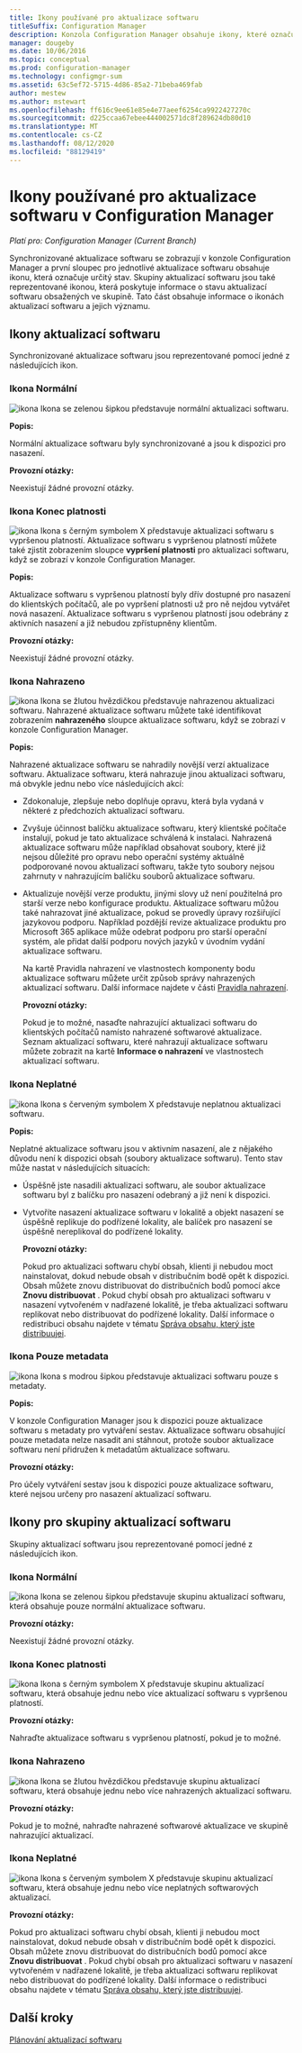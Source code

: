 ```yaml
---
title: Ikony používané pro aktualizace softwaru
titleSuffix: Configuration Manager
description: Konzola Configuration Manager obsahuje ikony, které označují stav pro synchronizovanou aktualizaci nebo skupinu aktualizací softwaru.
manager: dougeby
ms.date: 10/06/2016
ms.topic: conceptual
ms.prod: configuration-manager
ms.technology: configmgr-sum
ms.assetid: 63c5ef72-5715-4d86-85a2-71beba469fab
author: mestew
ms.author: mstewart
ms.openlocfilehash: ff616c9ee61e85e4e77aeef6254ca9922427270c
ms.sourcegitcommit: d225ccaa67ebee444002571dc8f289624db80d10
ms.translationtype: MT
ms.contentlocale: cs-CZ
ms.lasthandoff: 08/12/2020
ms.locfileid: "88129419"
---
```

# <a name="icons-used-for-software-updates-in-configuration-manager"></a>Ikony používané pro aktualizace softwaru v Configuration Manager

*Platí pro: Configuration Manager (Current Branch)*

Synchronizované aktualizace softwaru se zobrazují v konzole Configuration Manager a první sloupec pro jednotlivé aktualizace softwaru obsahuje ikonu, která označuje určitý stav. Skupiny aktualizací softwaru jsou také reprezentované ikonou, která poskytuje informace o stavu aktualizací softwaru obsažených ve skupině. Tato část obsahuje informace o ikonách aktualizací softwaru a jejich významu.  

## <a name="icons-for-software-updates"></a>Ikony aktualizací softwaru  
 Synchronizované aktualizace softwaru jsou reprezentované pomocí jedné z následujících ikon.  

### <a name="normal-icon"></a>Ikona Normální  
 ![ikona](../media/Normal.jpg "Ikona normální") Ikona se zelenou šipkou představuje normální aktualizaci softwaru.  

 **Popis:**  

 Normální aktualizace softwaru byly synchronizované a jsou k dispozici pro nasazení.  

 **Provozní otázky:**  

 Neexistují žádné provozní otázky.  

### <a name="expired-icon"></a>Ikona Konec platnosti  
 ![ikona](../media/Expired.jpg "Ikona vypršení platnosti") Ikona s černým symbolem X představuje aktualizaci softwaru s vypršenou platností. Aktualizace softwaru s vypršenou platností můžete také zjistit zobrazením sloupce **vypršení platnosti** pro aktualizaci softwaru, když se zobrazí v konzole Configuration Manager.  

 **Popis:**  

 Aktualizace softwaru s vypršenou platností byly dřív dostupné pro nasazení do klientských počítačů, ale po vypršení platnosti už pro ně nejdou vytvářet nová nasazení. Aktualizace softwaru s vypršenou platností jsou odebrány z aktivních nasazení a již nebudou zpřístupněny klientům.  

 **Provozní otázky:**  

 Neexistují žádné provozní otázky.

### <a name="superseded-icon"></a>Ikona Nahrazeno  
 ![ikona](../media/Superseded.jpg "Ikona nahrazeno") Ikona se žlutou hvězdičkou představuje nahrazenou aktualizaci softwaru. Nahrazené aktualizace softwaru můžete také identifikovat zobrazením **nahrazeného** sloupce aktualizace softwaru, když se zobrazí v konzole Configuration Manager.  

 **Popis:**  

 Nahrazené aktualizace softwaru se nahradily novější verzí aktualizace softwaru. Aktualizace softwaru, která nahrazuje jinou aktualizaci softwaru, má obvykle jednu nebo více následujících akcí:  

- Zdokonaluje, zlepšuje nebo doplňuje opravu, která byla vydaná v některé z předchozích aktualizací softwaru.  

- Zvyšuje účinnost balíčku aktualizace softwaru, který klientské počítače instalují, pokud je tato aktualizace schválená k instalaci. Nahrazená aktualizace softwaru může například obsahovat soubory, které již nejsou důležité pro opravu nebo operační systémy aktuálně podporované novou aktualizací softwaru, takže tyto soubory nejsou zahrnuty v nahrazujícím balíčku souborů aktualizace softwaru.  

- Aktualizuje novější verze produktu, jinými slovy už není použitelná pro starší verze nebo konfigurace produktu. Aktualizace softwaru můžou také nahrazovat jiné aktualizace, pokud se provedly úpravy rozšiřující jazykovou podporu. Například pozdější revize aktualizace produktu pro Microsoft 365 aplikace může odebrat podporu pro starší operační systém, ale přidat další podporu nových jazyků v úvodním vydání aktualizace softwaru.  

  Na kartě Pravidla nahrazení ve vlastnostech komponenty bodu aktualizace softwaru můžete určit způsob správy nahrazených aktualizací softwaru. Další informace najdete v části [Pravidla nahrazení](../plan-design/plan-for-software-updates.md#BKMK_SupersedenceRules).  

  **Provozní otázky:**  

  Pokud je to možné, nasaďte nahrazující aktualizaci softwaru do klientských počítačů namísto nahrazené softwarové aktualizace. Seznam aktualizací softwaru, které nahrazují aktualizace softwaru můžete zobrazit na kartě **Informace o nahrazení** ve vlastnostech aktualizací softwaru.  

### <a name="invalid-icon"></a>Ikona Neplatné  
 ![ikona](../media/Invalid.jpg "Neplatná ikona") Ikona s červeným symbolem X představuje neplatnou aktualizaci softwaru.  

 **Popis:**  

 Neplatné aktualizace softwaru jsou v aktivním nasazení, ale z nějakého důvodu není k dispozici obsah (soubory aktualizace softwaru). Tento stav může nastat v následujících situacích:  

- Úspěšně jste nasadili aktualizaci softwaru, ale soubor aktualizace softwaru byl z balíčku pro nasazení odebraný a již není k dispozici.  

- Vytvoříte nasazení aktualizace softwaru v lokalitě a objekt nasazení se úspěšně replikuje do podřízené lokality, ale balíček pro nasazení se úspěšně nereplikoval do podřízené lokality.  

  **Provozní otázky:**  

  Pokud pro aktualizaci softwaru chybí obsah, klienti ji nebudou moct nainstalovat, dokud nebude obsah v distribučním bodě opět k dispozici. Obsah můžete znovu distribuovat do distribučních bodů pomocí akce **Znovu distribuovat** . Pokud chybí obsah pro aktualizaci softwaru v nasazení vytvořeném v nadřazené lokalitě, je třeba aktualizaci softwaru replikovat nebo distribuovat do podřízené lokality. Další informace o redistribuci obsahu najdete v tématu [Správa obsahu, který jste distribuujei](../../core/servers/deploy/configure/deploy-and-manage-content.md#bkmk_manage).  

### <a name="metadata-only-icon"></a>Ikona Pouze metadata
 ![ikona](../media/MetadataOnly.png "Ikona jenom s metadaty") Ikona s modrou šipkou představuje aktualizaci softwaru pouze s metadaty.

 **Popis:**  

 V konzole Configuration Manager jsou k dispozici pouze aktualizace softwaru s metadaty pro vytváření sestav. Aktualizace softwaru obsahující pouze metadata nelze nasadit ani stáhnout, protože soubor aktualizace softwaru není přidružen k metadatům aktualizace softwaru.  

 **Provozní otázky:**  

 Pro účely vytváření sestav jsou k dispozici pouze aktualizace softwaru, které nejsou určeny pro nasazení aktualizací softwaru.  

## <a name="icons-for-software-update-groups"></a>Ikony pro skupiny aktualizací softwaru  
 Skupiny aktualizací softwaru jsou reprezentované pomocí jedné z následujících ikon.  

### <a name="normal-icon"></a>Ikona Normální  
 ![ikona](../media/Normal.jpg "Ikona normální") Ikona se zelenou šipkou představuje skupinu aktualizací softwaru, která obsahuje pouze normální aktualizace softwaru.  

 **Provozní otázky:**  

 Neexistují žádné provozní otázky.  

### <a name="expired-icon"></a>Ikona Konec platnosti  
 ![ikona](../media/Expired.jpg "Ikona vypršení platnosti") Ikona s černým symbolem X představuje skupinu aktualizací softwaru, která obsahuje jednu nebo více aktualizací softwaru s vypršenou platností.  

 **Provozní otázky:**  

 Nahraďte aktualizace softwaru s vypršenou platností, pokud je to možné.  

### <a name="superseded-icon"></a>Ikona Nahrazeno  
 ![ikona](../media/Superseded.jpg "Ikona nahrazeno") Ikona se žlutou hvězdičkou představuje skupinu aktualizací softwaru, která obsahuje jednu nebo více nahrazených aktualizací softwaru.  

 **Provozní otázky:**  

 Pokud je to možné, nahraďte nahrazené softwarové aktualizace ve skupině nahrazující aktualizací.  

### <a name="invalid-icon"></a>Ikona Neplatné  
 ![ikona](../media/Invalid.jpg "Neplatná ikona") Ikona s červeným symbolem X představuje skupinu aktualizací softwaru, která obsahuje jednu nebo více neplatných softwarových aktualizací.  

 **Provozní otázky:**  

 Pokud pro aktualizaci softwaru chybí obsah, klienti ji nebudou moct nainstalovat, dokud nebude obsah v distribučním bodě opět k dispozici. Obsah můžete znovu distribuovat do distribučních bodů pomocí akce **Znovu distribuovat** . Pokud chybí obsah pro aktualizaci softwaru v nasazení vytvořeném v nadřazené lokalitě, je třeba aktualizaci softwaru replikovat nebo distribuovat do podřízené lokality. Další informace o redistribuci obsahu najdete v tématu [Správa obsahu, který jste distribuujei](../../core/servers/deploy/configure/deploy-and-manage-content.md#bkmk_manage).  


## <a name="next-steps"></a>Další kroky 

[Plánování aktualizací softwaru](../plan-design/plan-for-software-updates.md)